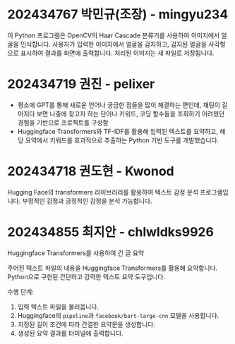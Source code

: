 # 202434767 박민규(조장) - mingyu234
이 Python 프로그램은 OpenCV의 Haar Cascade 분류기를 사용하여 이미지에서 얼굴을 인식합니다. 사용자가 입력한 이미지에서 얼굴을 감지하고, 감지된 얼굴을 사각형으로 표시하여 결과를 화면에 출력합니다. 처리된 이미지는 새 파일로 저장됩니다.

# 202434719 권진 - pelixer
- 평소에 GPT를 통해 새로운 언어나 궁금한 점들을 많이 해결하는 편인데, 채팅이 길어지다 보면 나중에 찾고자 하는 단어나 키워드, 코딩 함수들을 조회하기 어려웠던 경험을 기반으로 프로젝트를 구성함
- Huggingface Transformers와 TF-IDF를 활용해 입력된 텍스트를 요약하고, 해당 요약에서 키워드를 효과적으로 추출하는 Python 기반 도구를 개발했습니다. 

# 202434718 권도현 - Kwonod
 Hugging Face의 transformers 라이브러리를 활용하여 텍스트 감정 분석 프로그램입니다.
 부정적인 감정과 긍정적인 감정을 분석 가능합니다.

# 202434855 최지안 - chlwldks9926
Huggingface Transformers를 사용하여 긴 글 요약

주어진 텍스트 파일의 내용을 Huggingface Transformers를 활용해 요약합니다.  
Python으로 구현된 간단하고 강력한 텍스트 요약 도구입니다.

수행 단계:
1. 입력 텍스트 파일을 불러옵니다.
2. Huggingface의 `pipeline`과 `facebook/bart-large-cnn` 모델을 사용합니다.
3. 지정된 길이 조건에 따라 간결한 요약문을 생성합니다.
4. 생성된 요약 결과를 터미널에 출력합니다.
